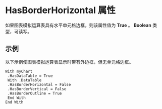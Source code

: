 
# HasBorderHorizontal 属性

如果图表模拟运算表具有水平单元格边框，则该属性值为  **True** 。 **Boolean** 类型，可读写。


## 示例

以下示例使图表模拟运算表显示时带有外边框，但无单元格边框。


```
With myChart 
 .HasDataTable = True 
 With .DataTable 
 .HasBorderHorizontal = False 
 .HasBorderVertical = False 
 .HasBorderOutline = True 
 End With 
End With
```


